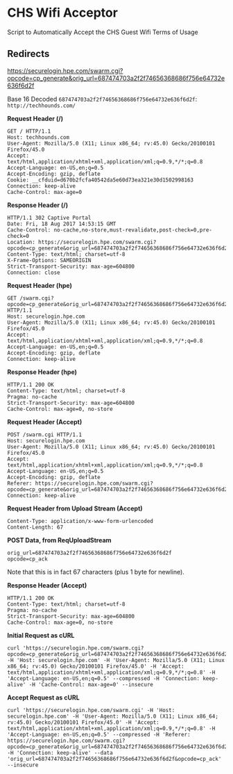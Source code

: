 # CHS Wifi Acceptor

Script to Automatically Accept the CHS Guest Wifi Terms of Usage

## Redirects

https://securelogin.hpe.com/swarm.cgi?opcode=cp_generate&orig_url=687474703a2f2f74656368686f756e64732e636f6d2f

Base 16 Decoded `687474703a2f2f74656368686f756e64732e636f6d2f`: `http://techhounds.com/`

**Request Header (/)**

```
GET / HTTP/1.1
Host: techhounds.com
User-Agent: Mozilla/5.0 (X11; Linux x86_64; rv:45.0) Gecko/20100101 Firefox/45.0
Accept: text/html,application/xhtml+xml,application/xml;q=0.9,*/*;q=0.8
Accept-Language: en-US,en;q=0.5
Accept-Encoding: gzip, deflate
Cookie: __cfduid=d670b2fcfa40542da5e60d73ea321e30d1502998163
Connection: keep-alive
Cache-Control: max-age=0
```

**Response Header (/)**

```
HTTP/1.1 302 Captive Portal
Date: Fri, 18 Aug 2017 14:53:15 GMT
Cache-Control: no-cache,no-store,must-revalidate,post-check=0,pre-check=0
Location: https://securelogin.hpe.com/swarm.cgi?opcode=cp_generate&orig_url=687474703a2f2f74656368686f756e64732e636f6d2f
Content-Type: text/html; charset=utf-8
X-Frame-Options: SAMEORIGIN
Strict-Transport-Security: max-age=604800
Connection: close
```

**Request Header (hpe)**

```
GET /swarm.cgi?opcode=cp_generate&orig_url=687474703a2f2f74656368686f756e64732e636f6d2f HTTP/1.1
Host: securelogin.hpe.com
User-Agent: Mozilla/5.0 (X11; Linux x86_64; rv:45.0) Gecko/20100101 Firefox/45.0
Accept: text/html,application/xhtml+xml,application/xml;q=0.9,*/*;q=0.8
Accept-Language: en-US,en;q=0.5
Accept-Encoding: gzip, deflate
Connection: keep-alive
```

**Response Header (hpe)**

```
HTTP/1.1 200 OK
Content-Type: text/html; charset=utf-8
Pragma: no-cache
Strict-Transport-Security: max-age=604800
Cache-Control: max-age=0, no-store
```

**Request Header (Accept)**

```
POST /swarm.cgi HTTP/1.1
Host: securelogin.hpe.com
User-Agent: Mozilla/5.0 (X11; Linux x86_64; rv:45.0) Gecko/20100101 Firefox/45.0
Accept: text/html,application/xhtml+xml,application/xml;q=0.9,*/*;q=0.8
Accept-Language: en-US,en;q=0.5
Accept-Encoding: gzip, deflate
Referer: https://securelogin.hpe.com/swarm.cgi?opcode=cp_generate&orig_url=687474703a2f2f74656368686f756e64732e636f6d2f
Connection: keep-alive
```

**Request Header from Upload Stream (Accept)**

```
Content-Type: application/x-www-form-urlencoded
Content-Length: 67
```

**POST Data, from ReqUploadStream**

```
orig_url=687474703a2f2f74656368686f756e64732e636f6d2f
opcode=cp_ack
```

Note that this is in fact 67 characters (plus 1 byte for newline).

**Response Header (Accept)**

```
HTTP/1.1 200 OK
Content-Type: text/html; charset=utf-8
Pragma: no-cache
Strict-Transport-Security: max-age=604800
Cache-Control: max-age=0, no-store
```

**Initial Request as cURL**

```
curl 'https://securelogin.hpe.com/swarm.cgi?opcode=cp_generate&orig_url=687474703a2f2f74656368686f756e64732e636f6d2f' -H 'Host: securelogin.hpe.com' -H 'User-Agent: Mozilla/5.0 (X11; Linux x86_64; rv:45.0) Gecko/20100101 Firefox/45.0' -H 'Accept: text/html,application/xhtml+xml,application/xml;q=0.9,*/*;q=0.8' -H 'Accept-Language: en-US,en;q=0.5' --compressed -H 'Connection: keep-alive' -H 'Cache-Control: max-age=0' --insecure
```

**Accept Request as cURL**

```
curl 'https://securelogin.hpe.com/swarm.cgi' -H 'Host: securelogin.hpe.com' -H 'User-Agent: Mozilla/5.0 (X11; Linux x86_64; rv:45.0) Gecko/20100101 Firefox/45.0' -H 'Accept: text/html,application/xhtml+xml,application/xml;q=0.9,*/*;q=0.8' -H 'Accept-Language: en-US,en;q=0.5' --compressed -H 'Referer: https://securelogin.hpe.com/swarm.cgi?opcode=cp_generate&orig_url=687474703a2f2f74656368686f756e64732e636f6d2f' -H 'Connection: keep-alive' --data 'orig_url=687474703a2f2f74656368686f756e64732e636f6d2f&opcode=cp_ack' --insecure
```
